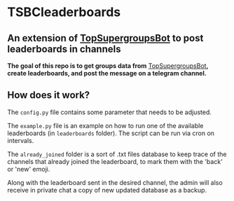 # TSBCleaderboards
## An extension of [TopSupergroupsBot](https://github.com/91DarioDev/TopSupergroupsBot) to post leaderboards in channels

**The goal of this repo is to get groups data from** [TopSupergroupsBot](https://github.com/91DarioDev/TopSupergroupsBot)**, create leaderboards, and post the message on a telegram channel.**

## How does it work?
The `config.py` file contains some parameter that needs to be adjusted.

The `example.py` file is an example on how to run one of the available leaderboards (in `leaderboards` folder).
The script can be run via cron on intervals.

The `already_joined` folder is a sort of .txt files database to keep trace of the channels that already joined the leaderboard, to mark them with the 'back' or 'new' emoji.

Along with the leaderboard sent in the desired channel, the admin will also receive in private chat a copy of new updated database as a backup.
